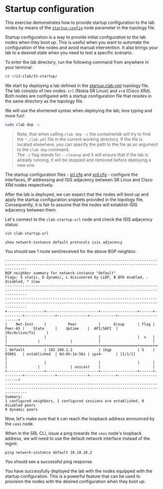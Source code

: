 # Startup configuration

This exercise demonstrates how to provide startup configuration to the lab nodes by means of the [`startup-config`](https://containerlab.dev/manual/nodes/#startup-config) node parameter in the topology file.

Startup configuration is a way to provide initial configuration to the lab nodes when they boot up. This is useful when you want to automate the configuration of the nodes and avoid manual intervention. It also brings your lab to a desired state when you need to test a specific scenario.

To enter the lab directory, run the following command from anywhere in your terminal:

```bash
cd ~/i2-clab/15-startup/
```

We start by deploying a lab defined in the [startup.clab.yml](startup.clab.yml) topology file. The lab consists of two nodes: `srl` (Nokia SR Linux) and `xrd` (Cisco XRd). Both nodes are configured with a startup configuration file that resides in the same directory as the topology file.

We will use the shortened syntax when deploying the lab; less typing and more fun!

```bash
sudo clab dep -c
```

> Note, that when calling `clab dep -c` the containerlab will try to find the `*.clab.yml` file in the current working directory. If the file is located elsewhere, you can specify the path to the file as an argument to the `clab dep` command.  
> The `-c` flag stands for `--cleanup` and it will ensure that if the lab is already running, it will be stopped and removed before deploying a new one.

The startup configuration files - [srl.cfg](srl.cfg) and [xrd.cfg](xrd.cfg) - configure the interfaces, IP addressing and ISIS adjacency between SR Linux and Cisco XRd nodes respectively.

After the lab is deployed, we can expect that the nodes will boot up and apply the startup configuration snippets provided in the topology file. Consequently, it is fair to assume that the nodes will establish ISIS adjacency between them.

Let's connect to the `clab-startup-srl` node and check the ISIS adjacency status:

```bash
ssh clab-startup-srl
```

```srl
show network-instance default protocols isis adjacency
```

You should see 1 route sent/received for the above BGP neighbor.

```srl
------------------------------------------------------------------------------------------------------------------------------------------------------
BGP neighbor summary for network-instance "default"
Flags: S static, D dynamic, L discovered by LLDP, B BFD enabled, - disabled, * slow
------------------------------------------------------------------------------------------------------------------------------------------------------
------------------------------------------------------------------------------------------------------------------------------------------------------
+-----------------+------------------------+-----------------+------+---------+--------------+--------------+------------+------------------------+
|    Net-Inst     |          Peer          |      Group      | Flag | Peer-AS |    State     |    Uptime    |  AFI/SAFI  |     [Rx/Active/Tx]     |
|                 |                        |                 |  s   |         |              |              |            |                        |
+=================+========================+=================+======+=========+==============+==============+============+========================+
| default         | 192.168.1.2            | ibgp            | S    | 65001   | established  | 0d:0h:1m:56s | ipv4-      | [1/1/1]                |
|                 |                        |                 |      |         |              |              | unicast    |                        |
+-----------------+------------------------+-----------------+------+---------+--------------+--------------+------------+------------------------+
------------------------------------------------------------------------------------------------------------------------------------------------------
Summary:
1 configured neighbors, 1 configured sessions are established, 0 disabled peers
0 dynamic peers
```

Now, let's make sure that it can reach the loopback address announced by the `ceos` node.

When in the SRL CLI, issue a ping towards the `ceos` node's loopback address, we will need to use the default network interface instead of the mgmt:

```
ping network-instance default 10.10.10.2
```

You should see a successful ping response.

You have successfully deployed the lab with the nodes equipped with the startup configuration. This is a powerful feature that can be used to provision the nodes with the desired configuration when they boot up.
